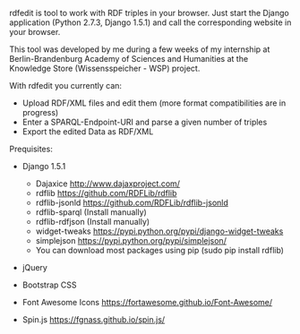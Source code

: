rdfedit is tool to work with RDF triples in your browser. Just start the Django application (Python 2.7.3, Django 1.5.1) and call the corresponding website in your browser.

This tool was developed by me during a few weeks of my internship at Berlin-Brandenburg Academy of Sciences and Humanities at the Knowledge Store (Wissensspeicher - WSP) project.

With rdfedit you currently can:
* Upload RDF/XML files and edit them (more format compatibilities are in progress)
* Enter a SPARQL-Endpoint-URI and parse a given number of triples
* Export the edited Data as RDF/XML

Prequisites:
* Django 1.5.1
	* Dajaxice http://www.dajaxproject.com/
	* rdflib https://github.com/RDFLib/rdflib
	* rdflib-jsonld https://github.com/RDFLib/rdflib-jsonld
	* rdflib-sparql (Install manually)
	* rdflib-rdfjson (Install manually)
	* widget-tweaks https://pypi.python.org/pypi/django-widget-tweaks
	* simplejson https://pypi.python.org/pypi/simplejson/
	* You can download most packages using pip (sudo pip install rdflib)

* jQuery
* Bootstrap CSS
* Font Awesome Icons https://fortawesome.github.io/Font-Awesome/
* Spin.js https://fgnass.github.io/spin.js/

